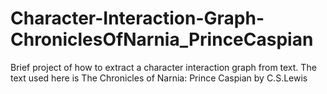 # Character-Interaction-Graph-ChroniclesOfNarnia_PrinceCaspian
Brief project of how to extract a character interaction graph from text. The text used here is The Chronicles of Narnia: Prince Caspian by C.S.Lewis
